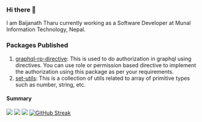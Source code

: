 ### Hi there 👋
I am Baijanath Tharu currently working as a Software Developer at Munal Information Technology, Nepal.

### Packages Published
1. [graphql-rp-directive](https://www.npmjs.com/package/@baijanstack/graphql-rp-directive): This is used to do authorization in graphql using directives. You can use role or permission based directive to implement the authorization using this package as per your requirements.
2. [set-utils](https://www.npmjs.com/package/@baijanaththaru/set-utils): This is a collection of utils related to array of primitive types such as number, string, etc.

#### Summary
![](https://github-profile-summary-cards.vercel.app/api/cards/profile-details?username=baijanathTharu&theme=github_dark)
![](https://github-profile-summary-cards.vercel.app/api/cards/most-commit-language?username=baijanathTharu&theme=github_dark)
![](https://github-profile-summary-cards.vercel.app/api/cards/productive-time?username=baijanathTharu&theme=github_dark)
[![GitHub Streak](https://github-readme-streak-stats.herokuapp.com?user=baijanathTharu&theme=github-dark&hide_border=true&date_format=M%20j%5B%2C%20Y%5D)](https://git.io/streak-stats)
